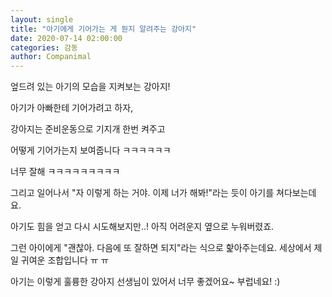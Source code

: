 ```yaml
---
layout: single
title: "아기에게 기어가는 게 뭔지 알려주는 강아지"
date: 2020-07-14 02:00:00
categories: 감동
author: Companimal
---
```


엎드려 있는 아기의 모습을 지켜보는 강아지!

아기가 아빠한테 기어가려고 하자,

강아지는 준비운동으로 기지개 한번 켜주고

어떻게 기어가는지 보여줍니다 ㅋㅋㅋㅋㅋㅋ

너무 잘해 ㅋㅋㅋㅋㅋㅋㅋㅋㅋ

그리고 일어나서 "자 이렇게 하는 거야. 이제 너가 해봐!"라는 듯이 아기를 쳐다보는데요.

아기도 힘을 얻고 다시 시도해보지만..! 아직 어려운지 옆으로 누워버렸죠.

그런 아이에게 "괜찮아. 다음에 또 잘하면 되지"라는 식으로 핥아주는데요. 세상에서 제일 귀여운 조합입니다 ㅠ ㅠ

아기는 이렇게 훌륭한 강아지 선생님이 있어서 너무 좋겠어요~ 부럽네요! :)
